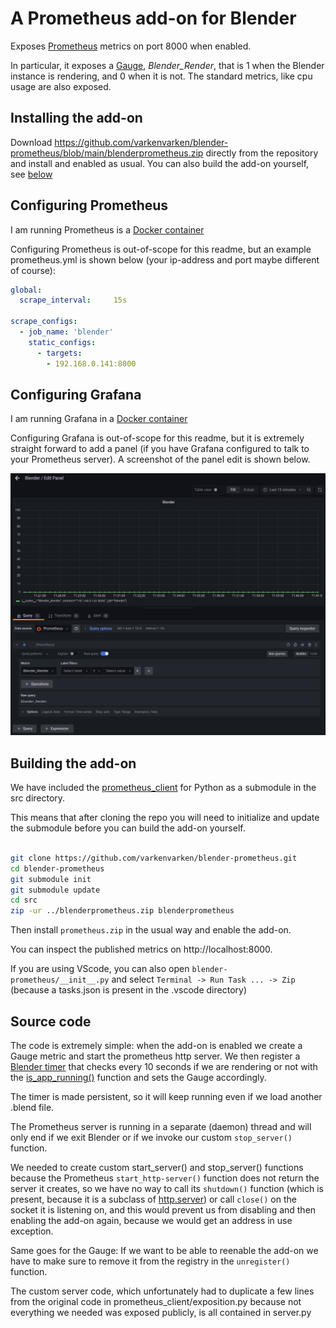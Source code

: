 # A Prometheus add-on for Blender

Exposes [Prometheus](https://prometheus.io/) metrics on port 8000 when enabled.

In particular, it exposes a [Gauge](https://prometheus.io/docs/concepts/metric_types/#gauge), *Blender_Render*, that is 1 when the Blender instance is rendering, and 0 when it is not. The standard metrics, like cpu usage are also exposed.

## Installing the add-on

Download https://github.com/varkenvarken/blender-prometheus/blob/main/blenderprometheus.zip directly from the repository and install and enabled as usual.
You can also build the add-on yourself, see [below](#building-the-add-on)

## Configuring Prometheus

I am running Prometheus is a [Docker container](https://hub.docker.com/r/prom/prometheus)

Configuring Prometheus is out-of-scope for this readme,
but an example prometheus.yml is shown below
(your ip-address and port maybe different of course):

```yaml
global:
  scrape_interval:     15s

scrape_configs:
  - job_name: 'blender'
    static_configs:
      - targets:
        - 192.168.0.141:8000 
```

## Configuring Grafana

I am running Grafana in a [Docker container](https://hub.docker.com/r/grafana/grafana)

Configuring Grafana is out-of-scope for this readme,
but it is extremely straight forward to add a panel (if you have Grafana configured to talk to your Prometheus server). A screenshot of the panel edit is shown below.

![Example panel](images/grafana_example_panel.png)

## Building the add-on

We have included the [prometheus_client](https://github.com/prometheus/client_python/tree/master) for Python
as a submodule in the src directory.

This means that after cloning the repo you will need to initialize and update the submodule before you can build
the add-on yourself.

```bash

git clone https://github.com/varkenvarken/blender-prometheus.git
cd blender-prometheus
git submodule init
git submodule update
cd src
zip -ur ../blenderprometheus.zip blenderprometheus
```

Then install `prometheus.zip` in the usual way and enable the add-on.

You can inspect the published metrics on http://localhost:8000.

If you are using VScode, you can also open `blender-prometheus/__init__.py` and select `Terminal -> Run Task ... -> Zip` 
(because a tasks.json is present in the .vscode directory)

## Source code

The code is extremely simple: when the add-on is enabled we create a Gauge metric and start the prometheus http server. We then register a [Blender timer](https://docs.blender.org/api/latest/bpy.app.timers.html#bpy.app.timers.register) that checks every 10 seconds if we are rendering or not with the [is_app_running()](https://docs.blender.org/api/latest/bpy.app.html#bpy.app.is_job_running) function and sets the Gauge accordingly.

The timer is made persistent, so it will keep running even if we load another .blend file.

The Prometheus server is running in a separate (daemon) thread and will only end if we exit Blender or if we invoke our custom `stop_server()` function.

We needed to create custom start_server() and stop_server() functions because the Prometheus `start_http-server()` function does not return the server it creates,
so we have no way to call its `shutdown()` function (which is present, because it is a subclass of [http.server](https://docs.python.org/3.11/library/http.server.html)) or call `close()` on the socket it is listening on, and this would prevent us from disabling and then enabling the add-on again, because we would get an address in use exception.

Same goes for the Gauge: If we want to be able to reenable the add-on we  have to make sure to remove it from the registry in the `unregister()` function.

The custom server code, which unfortunately had to duplicate a few lines from the original code in prometheus_client/exposition.py because not everything we needed was exposed publicly, is all contained in server.py

